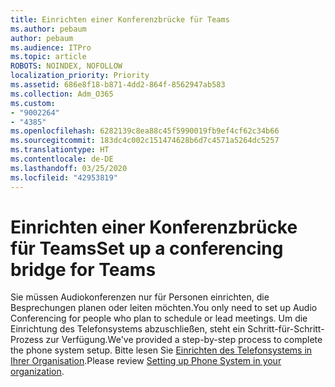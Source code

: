 ```yaml
---
title: Einrichten einer Konferenzbrücke für Teams
ms.author: pebaum
author: pebaum
ms.audience: ITPro
ms.topic: article
ROBOTS: NOINDEX, NOFOLLOW
localization_priority: Priority
ms.assetid: 686e8f18-b871-4dd2-864f-8562947ab583
ms.collection: Adm_O365
ms.custom:
- "9002264"
- "4385"
ms.openlocfilehash: 6282139c8ea88c45f5990019fb9ef4cf62c34b66
ms.sourcegitcommit: 183dc4c002c151474628b6d7c4571a5264dc5257
ms.translationtype: HT
ms.contentlocale: de-DE
ms.lasthandoff: 03/25/2020
ms.locfileid: "42953819"
---
```

# <a name="set-up-a-conferencing-bridge-for-teams"></a><span data-ttu-id="4a973-102">Einrichten einer Konferenzbrücke für Teams</span><span class="sxs-lookup"><span data-stu-id="4a973-102">Set up a conferencing bridge for Teams</span></span>

<span data-ttu-id="4a973-103">Sie müssen Audiokonferenzen nur für Personen einrichten, die Besprechungen planen oder leiten möchten.</span><span class="sxs-lookup"><span data-stu-id="4a973-103">You only need to set up Audio Conferencing for people who plan to schedule or lead meetings.</span></span> <span data-ttu-id="4a973-104">Um die Einrichtung des Telefonsystems abzuschließen, steht ein Schritt-für-Schritt-Prozess zur Verfügung.</span><span class="sxs-lookup"><span data-stu-id="4a973-104">We've provided a step-by-step process to complete the phone system setup.</span></span> <span data-ttu-id="4a973-105">Bitte lesen Sie [Einrichten des Telefonsystems in Ihrer Organisation](https://docs.microsoft.com/MicrosoftTeams/phone-number-calling-plans/port-order-overview).</span><span class="sxs-lookup"><span data-stu-id="4a973-105">Please review [Setting up Phone System in your organization](https://docs.microsoft.com/MicrosoftTeams/phone-number-calling-plans/port-order-overview).</span></span>
